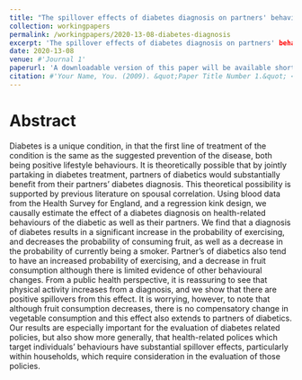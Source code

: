 ```yaml
---
title: "The spillover effects of diabetes diagnosis on partners' behaviour (Job Market Paper)"
collection: workingpapers
permalink: /workingpapers/2020-13-08-diabetes-diagnosis
excerpt: 'The spillover effects of diabetes diagnosis on partners' behaviour'
date: 2020-13-08
venue: #'Journal 1'
paperurl: 'A downloadable version of this paper will be available shortly.'
citation: #'Your Name, You. (2009). &quot;Paper Title Number 1.&quot; <i>Journal 1</i>. 1(1).'
---
```


# Abstract

Diabetes is a unique condition, in that the first line of treatment of the condition is the same as the suggested prevention of the disease, both being positive lifestyle behaviours. It is theoretically possible that by jointly partaking in diabetes treatment, partners of diabetics would substantially benefit from their partners’ diabetes diagnosis. This theoretical possibility is supported by previous literature on spousal correlation. Using blood data from the Health Survey for England, and a regression kink design, we causally estimate the effect of a diabetes diagnosis on health-related behaviours of the diabetic as well as their partners. We find that a diagnosis of diabetes results in a significant increase in the probability of exercising, and decreases the probability of consuming fruit, as well as a decrease in the probability of currently being a smoker. Partner’s of diabetics also tend to have an increased probability of exercising, and a decrease in fruit consumption although there is limited evidence of other behavioural changes. From a public health perspective, it is reassuring to see that physical activity increases from a diagnosis, and we show that there are positive spillovers from this effect. It is worrying, however, to note that although fruit consumption decreases, there is no compensatory change in vegetable consumption and this effect also extends to partners of diabetics. Our results are especially important for the evaluation of diabetes related policies, but also show more generally, that health-related polices which target individuals’ behaviours have substantial spillover effects, particularly within households, which require consideration in the evaluation of those policies.
